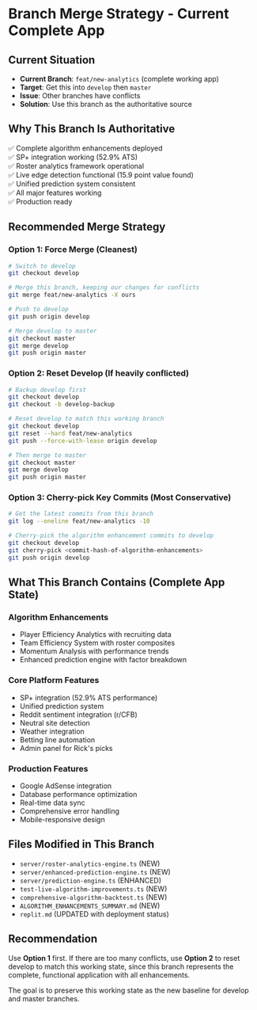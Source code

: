 # Branch Merge Strategy - Current Complete App

## Current Situation
- **Current Branch**: `feat/new-analytics` (complete working app)
- **Target**: Get this into `develop` then `master`
- **Issue**: Other branches have conflicts
- **Solution**: Use this branch as the authoritative source

## Why This Branch Is Authoritative
✅ Complete algorithm enhancements deployed  
✅ SP+ integration working (52.9% ATS)  
✅ Roster analytics framework operational  
✅ Live edge detection functional (15.9 point value found)  
✅ Unified prediction system consistent  
✅ All major features working  
✅ Production ready  

## Recommended Merge Strategy

### Option 1: Force Merge (Cleanest)
```bash
# Switch to develop
git checkout develop

# Merge this branch, keeping our changes for conflicts
git merge feat/new-analytics -X ours

# Push to develop
git push origin develop

# Merge develop to master
git checkout master
git merge develop
git push origin master
```

### Option 2: Reset Develop (If heavily conflicted)
```bash
# Backup develop first
git checkout develop
git checkout -b develop-backup

# Reset develop to match this working branch
git checkout develop
git reset --hard feat/new-analytics
git push --force-with-lease origin develop

# Then merge to master
git checkout master
git merge develop
git push origin master
```

### Option 3: Cherry-pick Key Commits (Most Conservative)
```bash
# Get the latest commits from this branch
git log --oneline feat/new-analytics -10

# Cherry-pick the algorithm enhancement commits to develop
git checkout develop
git cherry-pick <commit-hash-of-algorithm-enhancements>
git push origin develop
```

## What This Branch Contains (Complete App State)

### Algorithm Enhancements
- Player Efficiency Analytics with recruiting data
- Team Efficiency System with roster composites
- Momentum Analysis with performance trends
- Enhanced prediction engine with factor breakdown

### Core Platform Features
- SP+ integration (52.9% ATS performance)
- Unified prediction system
- Reddit sentiment integration (r/CFB)
- Neutral site detection
- Weather integration
- Betting line automation
- Admin panel for Rick's picks

### Production Features
- Google AdSense integration
- Database performance optimization
- Real-time data sync
- Comprehensive error handling
- Mobile-responsive design

## Files Modified in This Branch
- `server/roster-analytics-engine.ts` (NEW)
- `server/enhanced-prediction-engine.ts` (NEW)  
- `server/prediction-engine.ts` (ENHANCED)
- `test-live-algorithm-improvements.ts` (NEW)
- `comprehensive-algorithm-backtest.ts` (NEW)
- `ALGORITHM_ENHANCEMENTS_SUMMARY.md` (NEW)
- `replit.md` (UPDATED with deployment status)

## Recommendation
Use **Option 1** first. If there are too many conflicts, use **Option 2** to reset develop to match this working state, since this branch represents the complete, functional application with all enhancements.

The goal is to preserve this working state as the new baseline for develop and master branches.